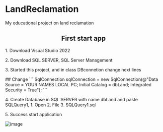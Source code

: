# LandReclamation
My educational project on land reclamation

<h2 align=center>First start app</h2>
<p>1. Download Visual Studio 2022 </p>
<p>2. Download SQL SERVER, SQL Server Management </p>
<p>3. Started this project, and in class DBconnetion change next lines </p>
## Change
```
 SqlConnection sqlConnection = new SqlConnection(@"Data Source = YOUR NAMES LOCAL PC; Initial Catalog = dbLand; Integrated Security = True");
```
<p>4. Create Database in SQL SERVER with name dbLand and paste SQLQuery1, 1. Open 2. File 3. SQLQuery1.sql </p>
<p>5. Success start application </p>

![image](https://github.com/user-attachments/assets/84470f15-875f-4a60-8d0a-75ee2538e374)
